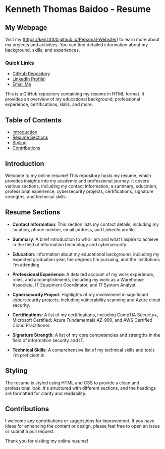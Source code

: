 # Kenneth Thomas Baidoo - Resume

## My Webpage

Visit my (https://kenzit100.github.io/Personal-Website/) to learn more about my projects and activities. You can find detailed information about my background, skills, and experiences.

### Quick Links
- [GitHub Repository](https://github.com/kenzit100)
- [LinkedIn Profile](https://www.linkedin.com/in/kenneth-thomas-baidoo-467574220/))
- [Email Me](mailto:ktb26@njit.edu)


This is a GitHub repository containing my resume in HTML format. It provides an overview of my educational background, professional experience, certifications, skills, and more.

## Table of Contents
- [Introduction](#introduction)
- [Resume Sections](#resume-sections)
- [Styling](#styling)
- [Contributions](#contributions)


## Introduction

Welcome to my online resume! This repository hosts my resume, which provides insights into my academic and professional journey. It covers various sections, including my contact information, a summary, education, professional experience, cybersecurity projects, certifications, signature strengths, and technical skills.

## Resume Sections

- **Contact Information**: This section lists my contact details, including my location, phone number, email address, and LinkedIn profile.

- **Summary**: A brief introduction to who I am and what I aspire to achieve in the field of information technology and cybersecurity.

- **Education**: Information about my educational background, including my expected graduation year, the degrees I'm pursuing, and the institutions I'm attending.

- **Professional Experience**: A detailed account of my work experience, roles, and accomplishments, including my work as a Warehouse Associate, IT Equipment Coordinator, and IT System Analyst.

- **Cybersecurity Project**: Highlights of my involvement in significant cybersecurity projects, including vulnerability scanning and Azure cloud security.

- **Certifications**: A list of my certifications, including CompTIA Security+, Microsoft Certified: Azure Fundamentals AZ-900, and AWS Certified Cloud Practitioner.

- **Signature Strength**: A list of my core competencies and strengths in the field of information security and IT.

- **Technical Skills**: A comprehensive list of my technical skills and tools I'm proficient in.

## Styling

The resume is styled using HTML and CSS to provide a clean and professional look. It's structured with different sections, and the headings are formatted for clarity and readability.

## Contributions

I welcome any contributions or suggestions for improvement. If you have ideas for enhancing the content or design, please feel free to open an issue or submit a pull request.



Thank you for visiting my online resume!
